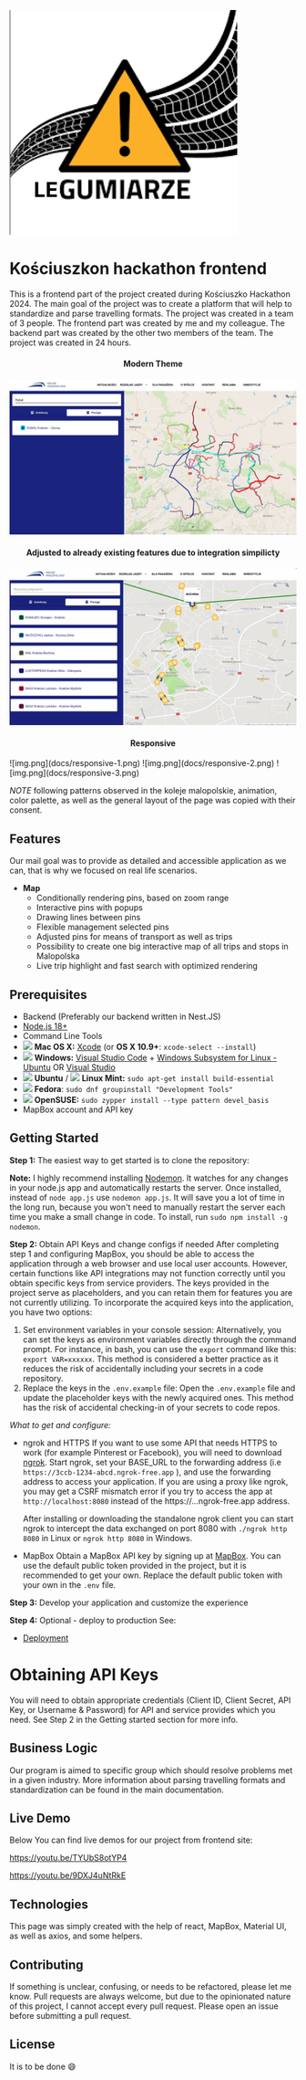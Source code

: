 ![](docs/logo.png)

Kościuszkon hackathon frontend
=======================
This is a frontend part of the project created during Kościuszko Hackathon 2024. 
The main goal of the project was to create a platform that will help to standardize and parse travelling formats. The project was created in a team of 3 people. The frontend part was created by me and my colleague. The backend part was created by the other two members of the team. The project was created in 24 hours.
<h4 align="center">Modern Theme</h4>

![](docs/partiall-demo.png)

<h4 align="center">Adjusted to already existing features due to integration simpilicty </h4>

![](docs/partiall-demo-2.png)

<h4 align="center">Responsive</h4>
![img.png](docs/responsive-1.png)
![img.png](docs/responsive-2.png)
![img.png](docs/responsive-3.png)

*NOTE* following patterns observed in the koleje malopolskie, animation, color palette,
as well as the general layout of the page was copied with their consent.

Features
--------
Our mail goal was to provide as detailed and accessible application as we can, that is why 
we focused on real life scenarios.

- **Map**
    - Conditionally rendering pins, based on zoom range
    - Interactive pins with popups
    - Drawing lines between pins
    - Flexible management selected pins
    - Adjusted pins for means of transport as well as trips
    - Possibility to create one big interactive map of all trips and stops in Malopolska 
    - Live trip highlight and fast search with optimized rendering
  
Prerequisites
-------------

- Backend (Preferably our backend written in Nest.JS)
- [Node.js 18+](http://nodejs.org)
- Command Line Tools
- <img src="https://upload.wikimedia.org/wikipedia/commons/1/1b/Apple_logo_grey.svg" height="17">&nbsp;**Mac OS X:** [Xcode](https://itunes.apple.com/us/app/xcode/id497799835?mt=12) (or **OS X 10.9+**: `xcode-select --install`)
- <img src="https://upload.wikimedia.org/wikipedia/commons/8/87/Windows_logo_-_2021.svg" height="17">&nbsp;**Windows:** [Visual Studio Code](https://code.visualstudio.com) + [Windows Subsystem for Linux - Ubuntu](https://docs.microsoft.com/en-us/windows/wsl/install-win10) OR [Visual Studio](https://www.visualstudio.com/products/visual-studio-community-vs)
- <img src="https://upload.wikimedia.org/wikipedia/commons/thumb/9/9e/UbuntuCoF.svg/512px-UbuntuCoF.svg.png?20120210072525" height="17">&nbsp;**Ubuntu** / <img src="https://upload.wikimedia.org/wikipedia/commons/3/3f/Linux_Mint_logo_without_wordmark.svg" height="17">&nbsp;**Linux Mint:** `sudo apt-get install build-essential`
- <img src="https://upload.wikimedia.org/wikipedia/commons/3/3f/Fedora_logo.svg" height="17">&nbsp;**Fedora**: `sudo dnf groupinstall "Development Tools"`
- <img src="https://en.opensuse.org/images/b/be/Logo-geeko_head.png" height="17">&nbsp;**OpenSUSE:** `sudo zypper install --type pattern devel_basis`
- MapBox account and API key

Getting Started
---------------

**Step 1:** The easiest way to get started is to clone the repository:

**Note:** I highly recommend installing [Nodemon](https://github.com/remy/nodemon). It watches for any changes in your  node.js app and automatically restarts the server. Once installed, instead of `node app.js` use `nodemon app.js`. It will
save you a lot of time in the long run, because you won't need to manually restart the server each time you make a small change in code. To install, run `sudo npm install -g nodemon`.

**Step 2:** Obtain API Keys and change configs if needed
After completing step 1 and configuring MapBox, you should be able to access the application through a web browser and use local user accounts. However, certain functions like API integrations may not function correctly until you obtain specific keys from service providers. The keys provided in the project serve as placeholders, and you can retain them for features you are not currently utilizing. To incorporate the acquired keys into the application, you have two options:

1.  Set environment variables in your console session: Alternatively, you can set the keys as environment variables directly through the command prompt. For instance, in bash, you can use the `export` command like this: `export VAR=xxxxxx`. This method is considered a better practice as it reduces the risk of accidentally including your secrets in a code repository.
2. Replace the keys in the `.env.example` file: Open the `.env.example` file and update the placeholder keys with the newly acquired ones. This method has the risk of accidental checking-in of your secrets to code repos.

*What to get and configure:*

- ngrok and HTTPS
  If you want to use some API that needs HTTPS to work (for example Pinterest or Facebook),
  you will need to download [ngrok](https://ngrok.com/). Start ngrok, set your BASE_URL to the forwarding address  (i.e  `https://3ccb-1234-abcd.ngrok-free.app` ), and use the forwarding address to access your application.  If you are using a proxy like ngrok, you may get a CSRF mismatch error if you try to access the app at `http://localhost:8080` instead of the https://...ngrok-free.app address.

  After installing or downloading the standalone ngrok client you can start ngrok to intercept the data exchanged on port 8080 with `./ngrok http 8080` in Linux or `ngrok http 8080` in Windows.

- MapBox
    Obtain a MapBox API key by signing up at [MapBox](https://www.mapbox.com/). You can use the default public token provided in the project, but it is recommended to get your own. Replace the default public token with your own in the `.env` file. 

**Step 3:** Develop your application and customize the experience

**Step 4:** Optional - deploy to production
See:
- [Deployment](#deployment)

# Obtaining API Keys
You will need to obtain appropriate credentials (Client ID, Client Secret, API Key, or Username & Password) for API and service provides which you need.  See Step 2 in the Getting started section for more info.

Business Logic
--------------
Our program is aimed to specific group which should resolve problems met in a given industry. More information about parsing 
travelling formats and standardization can be found in the main documentation.

Live Demo
--------------
Below You can find live demos for our project from frontend site:

https://youtu.be/TYUbS8otYP4

https://youtu.be/9DXJ4uNtRkE

Technologies
--------------
This page was simply created with the help of react, MapBox, Material UI, as well as axios, and some helpers.

Contributing
------------

If something is unclear, confusing, or needs to be refactored, please let me know.
Pull requests are always welcome, but due to the opinionated nature of this project, I cannot accept every pull request. Please open an issue before submitting a pull request.

License
-------

It is to be done :smile:
